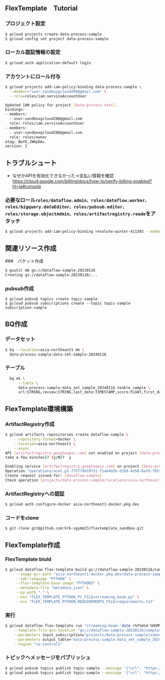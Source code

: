 ## FlexTemplate　Tutorial

### プロジェクト設定
```bash
$ gcloud projects create data-process-sample
$ gcloud config set project data-process-sample
```

### ローカル認証情報の設定
```bash
$ gcloud auth application-default login
```
### アカウントにロール付与
```bash
$ gcloud projects add-iam-policy-binding data-process-sample \
  --member="user:sandboxgcloud208@gmail.com" \
  --role=roles/iam.serviceAccountUser

Updated IAM policy for project [data-process-test].
bindings:
- members:
  - user:sandboxgcloud208@gmail.com
  role: roles/iam.serviceAccountUser
- members:
  - user:sandboxgcloud208@gmail.com
  role: roles/owner
etag: BwYO_JWKpDA=
version: 1
```

## トラブルシュート
- なぜかAPIを有効化できなかった→支払い情報を確認　https://cloud.google.com/billing/docs/how-to/verify-billing-enabled?hl=ja#console

### 必要なロール`roles/dataflow.admin、roles/dataflow.worker、roles/bigquery.dataEditor、roles/pubsub.editor、roles/storage.objectAdmin、roles/artifactregistry.reade`をアタッチ
```bash
$ gcloud projects add-iam-policy-binding resolute-winter-411303 --member="serviceAccount:775779819731-compute@developer.gserviceaccount.com" --role={ロール名}
```
## 関連リソース作成
###　バケット作成
```bash
$ gsutil mb gs://dataflow-sample-20230116
Creating gs://dataflow-sample-20230116/...
```
### pubsub作成
```
$ gcloud pubsub topics create topic-sample
$ gcloud pubsub subscriptions create --topic topic-sample subscription-sample
```
## BQ作成
### データセット
```bash
$ bq --location=asia-northeast1 mk \
  data-process-sample:data-set-sample-20240116
```
### テーブル
```bash
  bq mk \
      --table \
      data-process-sample:data_set_sample_20240116.teable_sample \
      url:STRING,review:STRING,last_date:TIMESTAMP,score:FLOAT,first_date:TIMESTAMP,num_reviews:INTEGER
```

## FlexTemplate環境構築
### ArtifactRegistry作成
```bash
$ gcloud artifacts repositories create dataflow-sample \
    --repository-format=docker \
    --location=asia-northeast1 \
    --async
API [artifactregistry.googleapis.com] not enabled on project [data-process-sample]. Would you like to enable and retry (this will
take a few minutes)? (y/N)?  y

Enabling service [artifactregistry.googleapis.com] on project [data-process-sample]...
Operation "operations/acat.p2-775779819731-f1a6493b-d3d8-4d58-8afd-7053ea1b2225" finished successfully.
Create request issued for: [dataflow-sample]
Check operation [projects/data-process-sample/locations/asia-northeast1/operations/e5d53fac-5be6-49cd-a914-986d0ca1c080] for status.
```
### ArtifactRegistryへの認証
```bash
$ gcloud auth configure-docker asia-northeast1-docker.pkg.dev
```

### コードをclone
```bash
$ git clone git@github.com:hrk-sgymm23/flextemplate_sandbox.git
```

## FlexTemplate作成
###  FlexTemplate biuld
```bash
$ gcloud dataflow flex-template build gs://dataflow-sample-20230116/samples/dataflow/templates/streaming-beam-sql.json \
     --image-gcr-path "asia-northeast1-docker.pkg.dev/data-process-sample/dataflow-sample/dataflow/streaming-beam-sql:latest" \
     --sdk-language "PYTHON" \
     --flex-template-base-image "PYTHON3" \
     --metadata-file "metadata.json" \
     --py-path "." \
     --env "FLEX_TEMPLATE_PYTHON_PY_FILE=streaming_beam.py" \
     --env "FLEX_TEMPLATE_PYTHON_REQUIREMENTS_FILE=requirements.txt"
```

### 実行
```bash
$ gcloud dataflow flex-template run "streaming-beam-`date +%Y%m%d-%H%M%S`" \
    --template-file-gcs-location "gs://dataflow-sample-20230116/samples/dataflow/templates/streaming-beam-sql.json" \
    --parameters input_subscription="projects/data-process-sample/subscriptions/subscription-sample" \
    --parameters output_table="data-process-sample:data_set_sample_20240116.teable_sample" \
    --region "us-central1"
```

### トピックへメッセージをパブリッシュ
```bash
$ gcloud pubsub topics publish topic-sample --message '{"url": "https://beam.apache.org/", "review": "positive"}'
$ gcloud pubsub topics publish topic-sample --message '{"url": "https://beam.apache.org/", "review": "negative"}'
```


